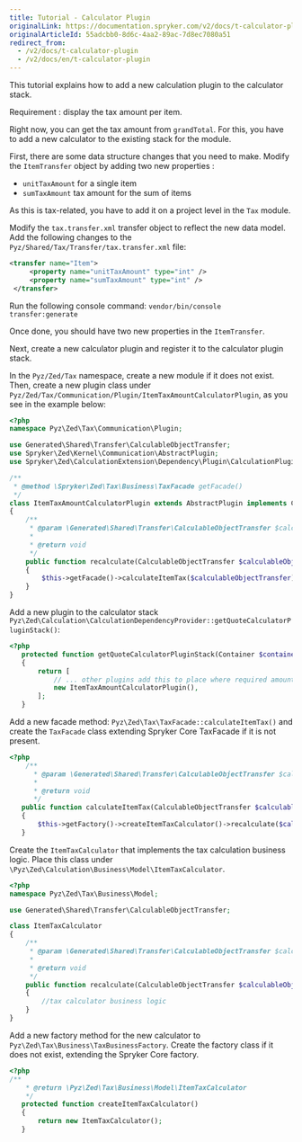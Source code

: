 ```yaml
---
title: Tutorial - Calculator Plugin
originalLink: https://documentation.spryker.com/v2/docs/t-calculator-plugin
originalArticleId: 55adcbb0-8d6c-4aa2-89ac-7d8ec7080a51
redirect_from:
  - /v2/docs/t-calculator-plugin
  - /v2/docs/en/t-calculator-plugin
---
```


<!-- used to be: http://spryker.github.io/tutorials/zed/calculator-plugin/
-->

This tutorial explains how to add a new calculation plugin to the calculator stack.

Requirement : display the tax amount per item.

Right now, you can get the tax amount from `grandTotal`. For this, you have to add a new calculator to the existing stack for the module.

First, there are some data structure changes that you need to make. Modify the `ItemTransfer` object by adding two new properties :

* `unitTaxAmount` for a single item
* `sumTaxAmount` tax amount for the sum of items

As this is tax-related, you have to add it on a project level in the `Tax` module.

Modify the `tax.transfer.xml` transfer object  to reflect the new data model. Add the following changes to the `Pyz/Shared/Tax/Transfer/tax.transfer.xml` file:

```xml
<transfer name="Item">
     <property name="unitTaxAmount" type="int" />
     <property name="sumTaxAmount" type="int" />
 </transfer>
```

Run the following console command: `vendor/bin/console transfer:generate`

Once done, you should have two new properties in the `ItemTransfer`.

Next, create a new calculator plugin and register it to the calculator plugin stack.

In the `Pyz/Zed/Tax` namespace, create a new module if it does not exist. Then, create a new plugin class under `Pyz/Zed/Tax/Communication/Plugin/ItemTaxAmountCalculatorPlugin`, as you see in the example below:

```php
<?php
namespace Pyz\Zed\Tax\Communication\Plugin;

use Generated\Shared\Transfer\CalculableObjectTransfer;
use Spryker\Zed\Kernel\Communication\AbstractPlugin;
use Spryker\Zed\CalculationExtension\Dependency\Plugin\CalculationPluginInterface;

/**
 * @method \Spryker\Zed\Tax\Business\TaxFacade getFacade()
 */
class ItemTaxAmountCalculatorPlugin extends AbstractPlugin implements CalculationPluginInterface
{
    /**
     * @param \Generated\Shared\Transfer\CalculableObjectTransfer $calculableObjectTransfer
     *
     * @return void
     */
    public function recalculate(CalculableObjectTransfer $calculableObjectTransfer)
    {
        $this->getFacade()->calculateItemTax($calculableObjectTransfer);
    }
}
```

Add a new plugin to the calculator stack `Pyz\Zed\Calculation\CalculationDependencyProvider::getQuoteCalculatorPluginStack()`:

```php
<?php
   protected function getQuoteCalculatorPluginStack(Container $container)
   {
       return [
           // ... other plugins add this to place where required amounts are already calculated, for example after ItemCalculator.
           new ItemTaxAmountCalculatorPlugin(),
       ];
   }
```

Add a new facade method: `Pyz\Zed\Tax\TaxFacade::calculateItemTax()` and create the `TaxFacade` class extending Spryker Core TaxFacade if it is not present.

```php
<?php
    /**
      * @param \Generated\Shared\Transfer\CalculableObjectTransfer $calculableObjectTransfer
      *
      * @return void
      */
   public function calculateItemTax(CalculableObjectTransfer $calculableObjectTransfer)
   {
       $this->getFactory()->createItemTaxCalculator()->recalculate($calculableObjectTransfer);
   }
```

Create the `ItemTaxCalculator` that implements the tax calculation business logic. Place this class under `\Pyz\Zed\Calculation\Business\Model\ItemTaxCalculator`.

```php
<?php
namespace Pyz\Zed\Tax\Business\Model;

use Generated\Shared\Transfer\CalculableObjectTransfer;

class ItemTaxCalculator
{
    /**
     * @param \Generated\Shared\Transfer\CalculableObjectTransfer $calculableObjectTransfer
     *
     * @return void
     */
    public function recalculate(CalculableObjectTransfer $calculableObjectTransfer)
    {
        //tax calculator business logic
    }
}
```

Add a new factory method for the new calculator to `Pyz\Zed\Tax\Business\TaxBusinessFactory`. Create the factory class if it does not exist, extending the Spryker Core factory.

```php
<?php
/**
    * @return \Pyz\Zed\Tax\Business\Model\ItemTaxCalculator
    */
   protected function createItemTaxCalculator()
   {
       return new ItemTaxCalculator();
   }
```
